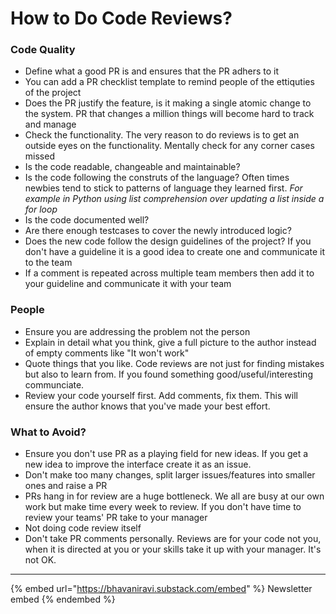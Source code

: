 # How to Do Code Reviews?

### Code Quality

* Define what a good PR is and ensures that the PR adhers to it
* You can add a PR checklist template to remind people of the ettiquties of the project
* Does the PR justify the feature, is it making a single atomic change to the system. PR that changes a million things will become hard to track and manage
* Check the functionality. The very reason to do reviews is to get an outside eyes on the functionality. Mentally check for any corner cases missed
* Is the code readable, changeable and maintainable?
* Is the code following the construts of the language? Often times newbies tend to stick to patterns of language they learned first. _For example in Python using list comprehension over updating a list inside a for loop_
* Is the code documented well?
* Are there enough testcases to cover the newly introduced logic?
* Does the new code follow the design guidelines of the project? If you don't have a guideline it is a good idea to create one and communicate it to the team
* If a comment is repeated across multiple team members then add it to your guideline and communicate it with your team

### People

* Ensure you are addressing the problem not the person
* Explain in detail what you think, give a full picture to the author instead of empty comments like "It won't work"
* Quote things that you like. Code reviews are not just for finding mistakes but also to learn from. If you found something good/useful/interesting communciate.
* Review your code yourself first. Add comments, fix them. This will ensure the author knows that you've made your best effort.

### What to Avoid?

* Ensure you don't use PR as a playing field for new ideas. If you get a new idea to improve the interface create it as an issue.
* Don't make too many changes, split larger issues/features into smaller ones and raise a PR
* PRs hang in for review are a huge bottleneck. We all are busy at our own work but make time every week to review. If you don't have time to review your teams' PR take to your manager
* Not doing code review itself
* Don't take PR comments personally. Reviews are for your code not you, when it is directed at you or your skills take it up with your manager. It's not OK.

***

{% embed url="https://bhavaniravi.substack.com/embed" %}
Newsletter embed
{% endembed %}
